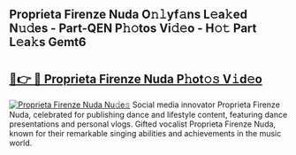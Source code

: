 ## Proprieta Firenze Nuda O𝚗𝚕yf𝚊ns L𝚎a𝚔ed N𝚞𝚍es - Part-QEN P𝚑𝚘tos Vi𝚍𝚎o - H𝚘𝚝 Part L𝚎a𝚔s Gemt6

# <h2><a href="http://kf27tf.oniu.top/?m=Proprieta+Firenze+Nuda">🔗👉 🔴 Proprieta Firenze Nuda P𝚑ot𝚘𝚜 V𝚒d𝚎o</a></h2>

[![Proprieta Firenze Nuda Nu𝚍e𝚜](https://i.imgur.com/0qMVB7G.gif)](http://kf27tf.oniu.top/?m=Proprieta+Firenze+Nuda)
Social media innovator Proprieta Firenze Nuda, celebrated for publishing dance and lifestyle content, featuring dance presentations and personal vlogs. Gifted vocalist Proprieta Firenze Nuda, known for their remarkable singing abilities and achievements in the music world.  
